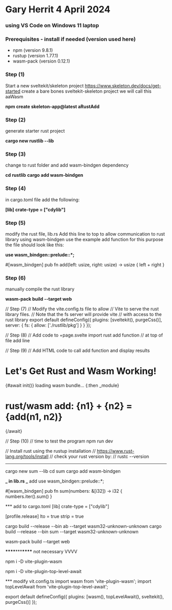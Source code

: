 # Gary Herrit 4 April 2024

### using VS Code on Windows 11 laptop

### Prerequisites - install if needed (version used here)

- npm (version 9.8.1)
- rustup (version 1.77.1)
- wasm-pack (version 0.12.1)

### Step (1)

Start a new sveltekit/skeleton project
https://www.skeleton.dev/docs/get-started
create a bare bones sveltekit-skeleton project we will call this aaWasm

**npm create skeleton-app@latest aRustAdd**

### Step (2)

generate starter rust project

**cargo new rustlib --lib**

### Step (3)

change to rust folder and add wasm-bindgen dependency

**cd rustlib**
**cargo add wasm-bindgen**

### Step (4)

in cargo.toml file add the following:

**[lib]**
**crate-type = ["cdylib"]**

### Step (5)

modify the rust file, lib.rs
Add this line to top to allow
communication to rust library using wasm-bindgen
use the example add function for this purpose
the file should look like this:

**use wasm_bindgen::prelude::\*;**

#[wasm_bindgen]
pub fn add(left: usize, right: usize) -> usize {
left + right
}

### Step (6)

manually compile the rust library

**wasm-pack build --target web**

// Step (7)
// Modify the vite.config.ts file to allow
// Vite to serve the rust library files.
// Note that the fs server will provide vite
// with access to the rust library
export default defineConfig({
plugins: [sveltekit(), purgeCss()],
server: {
fs: {
allow: ['./rustlib/pkg']
}
}
});

// Step (8)
// Add code to +page.svelte import rust add function
// at top of file add line

<script lang="ts">
	import init, { add } from '../../rustlib/pkg'
	const n1 = Math.trunc(Math.random()*10)
	const n2 = Math.trunc(Math.random()*10)
</script>

// Step (9)
// Add HTML code to call add function and display results

<div class="container h-full mx-auto flex justify-center items-center">
	<div class="space-y-20">
		<h1 class="h1">Let's Get Rust and Wasm Working!</h1>
		{#await init()}
			loading wasm bundle...
			<!-- dont need any of what init returns -->
		{:then _module}
			<h1 class="h1"><span>rust/wasm add: {n1} + {n2} = {add(n1, n2)}</span></h1>
		{/await}
	</div>
</div>

// Step (10)
// time to test the program
npm run dev

// Install rust using the rustup installation
// https://www.rust-lang.org/tools/install
// check your rust version by:
// rustc --version

---

cargo new sum --lib
cd sum
cargo add wasm-bindgen

**_ in lib.rs _** add
use wasm_bindgen::prelude::\*;

#[wasm_bindgen]
pub fn sum(numbers: &[i32]) -> i32 {
numbers.iter().sum()
}

\*\*\* add to cargo.toml
[lib]
crate-type = ["cdylib"]

[profile.release]
lto = true
strip = true

cargo build --release --bin ab --target wasm32-unknown-unknown
cargo build --release --bin sum --target wasm32-unknown-unknown

wasm-pack build --target web

**\*\*\*\***\*\*\***\*\*\*\*** not necessary VVVV

npm i -D vite-plugin-wasm

npm i -D vite-plugin-top-level-await

\*\*\* modify vit.config.ts
import wasm from 'vite-plugin-wasm';
import topLevelAwait from 'vite-plugin-top-level-await';

export default defineConfig({
plugins: [wasm(), topLevelAwait(), sveltekit(), purgeCss()]
});
